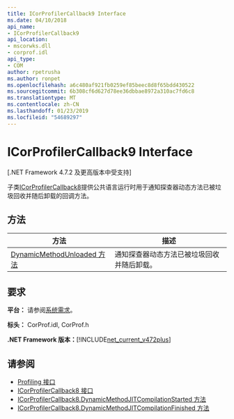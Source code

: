 ```yaml
---
title: ICorProfilerCallback9 Interface
ms.date: 04/10/2018
api_name:
- ICorProfilerCallback9
api_location:
- mscorwks.dll
- corprof.idl
api_type:
- COM
author: rpetrusha
ms.author: ronpet
ms.openlocfilehash: a6c480af921fb0259ef85beec8d8f65bdd430522
ms.sourcegitcommit: 6b308cf6d627d78ee36dbbae8972a310ac7fd6c8
ms.translationtype: MT
ms.contentlocale: zh-CN
ms.lasthandoff: 01/23/2019
ms.locfileid: "54689297"
---
```

# <a name="icorprofilercallback9-interface"></a>ICorProfilerCallback9 Interface
[.NET Framework 4.7.2 及更高版本中受支持]  

 子类[ICorProfilerCallback8](icorprofilercallback8-interface.md)提供公共语言运行时用于通知探查器动态方法已被垃圾回收并随后卸载的回调方法。  
  
## <a name="methods"></a>方法  
  
|方法|描述|  
|------------|-----------------|  
|[DynamicMethodUnloaded 方法](ICorProfilerCallback9-dynamicmethodunloaded-method.md)|通知探查器动态方法已被垃圾回收并随后卸载。|  
  
## <a name="requirements"></a>要求  
 **平台：** 请参阅[系统需求](../../get-started/system-requirements.md)。  
  
 **标头：** CorProf.idl, CorProf.h  
  
**.NET Framework 版本：**[!INCLUDE[net_current_v472plus](../../../../includes/net-current-v472plus.md)]  

## <a name="see-also"></a>请参阅
- [Profiling 接口](profiling-interfaces.md)
- [ICorProfilerCallback8 接口](icorprofilercallback9-interface.md)
- [ICorProfilerCallback8.DynamicMethodJITCompilationStarted 方法](icorprofilercallback8-dynamicmethodjitcompilationstarted-method.md)
- [ICorProfilerCallback8.DynamicMethodJITCompilationFinished 方法](icorprofilercallback8-dynamicmethodjitcompilationfinished-method.md)
